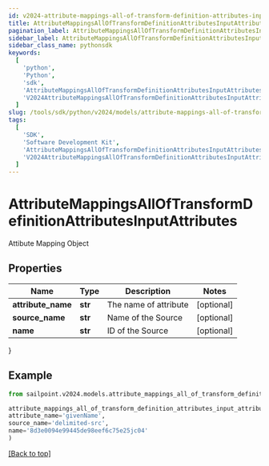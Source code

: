 ```yaml
---
id: v2024-attribute-mappings-all-of-transform-definition-attributes-input-attributes
title: AttributeMappingsAllOfTransformDefinitionAttributesInputAttributes
pagination_label: AttributeMappingsAllOfTransformDefinitionAttributesInputAttributes
sidebar_label: AttributeMappingsAllOfTransformDefinitionAttributesInputAttributes
sidebar_class_name: pythonsdk
keywords:
  [
    'python',
    'Python',
    'sdk',
    'AttributeMappingsAllOfTransformDefinitionAttributesInputAttributes',
    'V2024AttributeMappingsAllOfTransformDefinitionAttributesInputAttributes',
  ]
slug: /tools/sdk/python/v2024/models/attribute-mappings-all-of-transform-definition-attributes-input-attributes
tags:
  [
    'SDK',
    'Software Development Kit',
    'AttributeMappingsAllOfTransformDefinitionAttributesInputAttributes',
    'V2024AttributeMappingsAllOfTransformDefinitionAttributesInputAttributes',
  ]
---
```


# AttributeMappingsAllOfTransformDefinitionAttributesInputAttributes

Attibute Mapping Object

## Properties

| Name               | Type    | Description           | Notes      |
| ------------------ | ------- | --------------------- | ---------- |
| **attribute_name** | **str** | The name of attribute | [optional] |
| **source_name**    | **str** | Name of the Source    | [optional] |
| **name**           | **str** | ID of the Source      | [optional] |

}

## Example

```python
from sailpoint.v2024.models.attribute_mappings_all_of_transform_definition_attributes_input_attributes import AttributeMappingsAllOfTransformDefinitionAttributesInputAttributes

attribute_mappings_all_of_transform_definition_attributes_input_attributes = AttributeMappingsAllOfTransformDefinitionAttributesInputAttributes(
attribute_name='givenName',
source_name='delimited-src',
name='8d3e0094e99445de98eef6c75e25jc04'
)

```

[[Back to top]](#)
